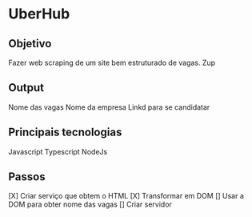 # UberHub

## Objetivo
Fazer web scraping de um site bem estruturado de vagas.
Zup

## Output
Nome das vagas
Nome da empresa
Linkd para se candidatar

## Principais tecnologias
Javascript
Typescript
NodeJs


## Passos
[X] Criar serviço que obtem o HTML
[X] Transformar em DOM
[] Usar a DOM para obter nome das vagas
[] Criar servidor